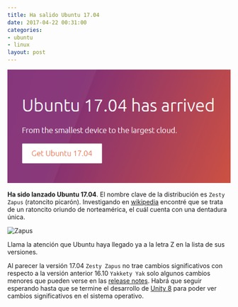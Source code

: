 ```yaml
---
title: Ha salido Ubuntu 17.04
date: 2017-04-22 00:31:00
categories:
- ubuntu
- linux
layout: post
---
```


![ubuntu-17-04-image]

**Ha sido lanzado Ubuntu 17.04**.
El nombre clave de la distribución es `Zesty Zapus` (ratoncito picarón).
Investigando en [wikipedia][zapus-wikipedia] encontré que se trata de un ratoncito oriundo de norteamérica, el cuál cuenta con una dentadura única.

![Zapus][zapus-photo]

Llama la atención que Ubuntu haya llegado ya a la letra Z en la lista de sus versiones.

Al parecer la versión 17.04 `Zesty Zapus` no trae cambios significativos con respecto a la versión anterior 16.10 `Yakkety Yak` solo algunos cambios menores que pueden verse en las [release notes][ubuntu-17-04-release-notes]. Habrá que seguir esperando hasta que se termine el desarrollo de [Unity 8][unity-8-desktop] para poder ver cambios significativos en el sistema operativo.

[ubuntu-site]:http://www.ubuntu.com
[zapus-wikipedia]:https://en.wikipedia.org/wiki/Zapus
[zapus-photo]:https://upload.wikimedia.org/wikipedia/commons/thumb/d/d3/Zapus_hudsonius.jpg/1024px-Zapus_hudsonius.jpg ("Ubuntu 17.04 Zesty Zapus")
[ubuntu-17-04-release-notes]:https://wiki.ubuntu.com/ZestyZapus/ReleaseNotes
[unity-8-desktop]:https://wiki.ubuntu.com/Unity8Desktop
[ubuntu-17-04-image]:../assets/ubuntu-17-04.png ("Ubuntu 17.04 Zesty Zapus")
